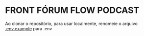 # FRONT FÓRUM FLOW PODCAST #

Ao clonar o repositório, para usar localmente, renomeie o arquivo [.env.example](.env.example) para .env
